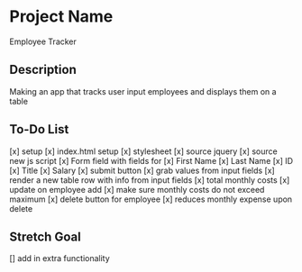 # Project Name

Employee Tracker

## Description

Making an app that tracks user input employees and displays them on a table

## To-Do List

[x] setup
    [x] index.html setup
    [x] stylesheet
    [x] source jquery
    [x] source new js script
[x] Form field with fields for
    [x] First Name
    [x] Last Name
    [x] ID
    [x] Title
    [x] Salary
[x] submit button
    [x] grab values from input fields
    [x] render a new table row with info from input fields
[x] total monthly costs 
    [x] update on employee add
    [x] make sure monthly costs do not exceed maximum
[x] delete button for employee
    [x] reduces monthly expense upon delete
## Stretch Goal
[] add in extra functionality

